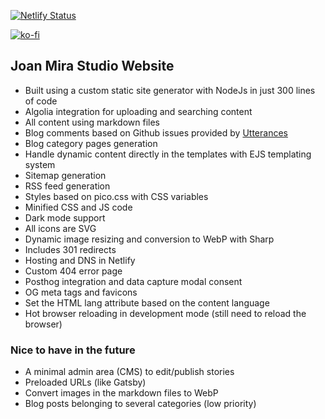 [![Netlify Status](https://api.netlify.com/api/v1/badges/206f3494-1d75-4366-9e5f-1f80fa6c2b6f/deploy-status)](https://app.netlify.com/sites/joanmira/deploys)

[![ko-fi](https://ko-fi.com/img/githubbutton_sm.svg)](https://ko-fi.com/P5P8D81J9)

## Joan Mira Studio Website

- Built using a custom static site generator with NodeJs in just 300 lines of code
- Algolia integration for uploading and searching content
- All content using markdown files
- Blog comments based on Github issues provided by [Utterances](https://utteranc.es/)
- Blog category pages generation
- Handle dynamic content directly in the templates with EJS templating system
- Sitemap generation
- RSS feed generation
- Styles based on pico.css with CSS variables
- Minified CSS and JS code
- Dark mode support
- All icons are SVG
- Dynamic image resizing and conversion to WebP with Sharp
- Includes 301 redirects
- Hosting and DNS in Netlify
- Custom 404 error page
- Posthog integration and data capture modal consent
- OG meta tags and favicons
- Set the HTML lang attribute based on the content language
- Hot browser reloading in development mode (still need to reload the browser)

### Nice to have in the future

- A minimal admin area (CMS) to edit/publish stories
- Preloaded URLs (like Gatsby)
- Convert images in the markdown files to WebP
- Blog posts belonging to several categories (low priority)
